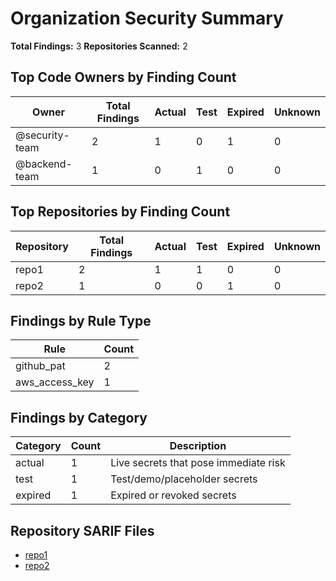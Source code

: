 # Organization Security Summary

**Total Findings:** 3
**Repositories Scanned:** 2

## Top Code Owners by Finding Count

| Owner | Total Findings | Actual | Test | Expired | Unknown |
|-------|----------------|--------|------|---------|---------|
| @security-team | 2 | 1 | 0 | 1 | 0 |
| @backend-team | 1 | 0 | 1 | 0 | 0 |

## Top Repositories by Finding Count

| Repository | Total Findings | Actual | Test | Expired | Unknown |
|------------|----------------|--------|------|---------|---------|
| repo1 | 2 | 1 | 1 | 0 | 0 |
| repo2 | 1 | 0 | 0 | 1 | 0 |

## Findings by Rule Type

| Rule | Count |
|------|-------|
| github_pat | 2 |
| aws_access_key | 1 |

## Findings by Category

| Category | Count | Description |
|----------|-------|-------------|
| actual | 1 | Live secrets that pose immediate risk |
| test | 1 | Test/demo/placeholder secrets |
| expired | 1 | Expired or revoked secrets |

## Repository SARIF Files

- [repo1](.artifacts/org/repo1/findings.sarif)
- [repo2](.artifacts/org/repo2/findings.sarif)